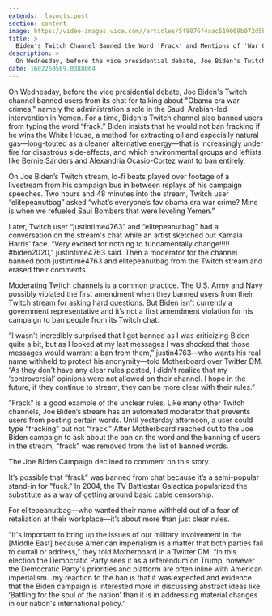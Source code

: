 ```yaml
--- 
extends: _layouts.post 
section: content 
image: https://video-images.vice.com//articles/5f8076f4aac519009b072d5b/lede/1602254974063-bidentwitch.png?image-resize-opts=Y3JvcD0wLjk3NzAzNjgyNDExOTMxOTF4dzoxeGg7Y2VudGVyLGNlbnRlciZyZXNpemU9MTIwMDoqJnJlc2l6ZT0xMjAwOio 
title: > 
  Biden's Twitch Channel Banned the Word 'Frack' and Mentions of 'War Crimes' 
description: > 
  On Wednesday, before the vice presidential debate, Joe Biden's Twitch channel banned users from its chat for talking about "Obama era war crimes," namely the administration's role in the Saudi Arabian-led intervention in Yemen.On Joe Biden’s Twitch stream, lo-fi beats played over footage of a livestream from his campaign bus in between replays of his campaign speeches.Two hours and 48 minutes into the stream, Twitch user “elitepeanutbag” asked “what’s everyone’s fav obama era war crime?Then a moderator for the channel banned both justintime4763 and elitepeanutbag from the Twitch stream and erased their comments.The U.S. Army and Navy possibly violated the first amendment when they banned users from their Twitch stream for asking hard questions. 
date: 1602260569.0388064 
--- 
```

On Wednesday, before the vice presidential debate, Joe Biden's Twitch channel banned users from its chat for talking about "Obama era war crimes," namely the administration's role in the Saudi Arabian-led intervention in Yemen. For a time, Biden's Twitch channel also banned users from typing the word “frack.” Biden insists that he would not ban fracking if he wins the White House, a method for extracting oil and especially natural gas—long-touted as a cleaner alternative energy—that is increasingly under fire for disastrous side-effects, and which environmental groups and leftists like Bernie Sanders and Alexandria Ocasio-Cortez want to ban entirely.

On Joe Biden’s Twitch stream, lo-fi beats played over footage of a livestream from his campaign bus in between replays of his campaign speeches. Two hours and 48 minutes into the stream, Twitch user “elitepeanutbag” asked “what’s everyone’s fav obama era war crime? Mine is when we refueled Saui Bombers that were leveling Yemen.”

Later, Twitch user “justintime4763” and “elitepeanutbag” had a conversation on the stream's chat while an artist sketched out Kamala Harris’ face. “Very excited for nothing to fundamentally change!!!!! #biden2020,” justintime4763 said. Then a moderator for the channel banned both justintime4763 and elitepeanutbag from the Twitch stream and erased their comments.

Moderating Twitch channels is a common practice. The U.S. Army and Navy possibly violated the first amendment when they banned users from their Twitch stream for asking hard questions. But Biden isn’t currently a government representative and it’s not a first amendment violation for his campaign to ban people from its Twitch chat.

“I wasn't incredibly surprised that I got banned as I was criticizing Biden quite a bit, but as I looked at my last messages I was shocked that those messages would warrant a ban from them,” justin4763—who wants his real name withheld to protect his anonymity—told Motherboard over Twitter DM. “As they don't have any clear rules posted, I didn't realize that my ‘controversial’ opinions were not allowed on their channel. I hope in the future, if they continue to stream, they can be more clear with their rules.”

"Frack" is a good example of the unclear rules. Like many other Twitch channels, Joe Biden’s stream has an automated moderator that prevents users from posting certain words. Until yesterday afternoon, a user could type “fracking” but not “frack.” After Motherboard reached out to the Joe Biden campaign to ask about the ban on the word and the banning of users in the stream, “frack” was removed from the list of banned words.

The Joe Biden Campaign declined to comment on this story.

It’s possible that “frack” was banned from chat because it’s a semi-popular stand-in for "fuck." In 2004, the TV Battlestar Galactica popularized the substitute as a way of getting around basic cable censorship.

For elitepeanutbag—who wanted their name withheld out of a fear of retaliation at their workplace—it’s about more than just clear rules.

“It's important to bring up the issues of our military involvement in the [Middle East] because American imperialism is a matter that both parties fail to curtail or address,” they told Motherboard in a Twitter DM. “In this election the Democratic Party sees it as a referendum on Trump, however the Democratic Party's priorities and platform are often inline with American imperialism...my reaction to the ban is that it was expected and evidence that the Biden campaign is interested more in discussing abstract ideas like ‘Battling for the soul of the nation’ than it is in addressing material changes in our nation's international policy.”